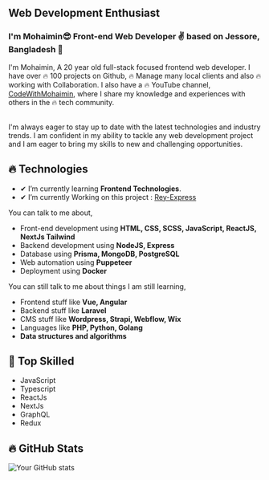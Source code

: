 ## Web Development Enthusiast

### I'm Mohaimin😎 Front-end Web Developer ✌ based on Jessore, Bangladesh 🥳

I'm Mohaimin, A 20 year old full-stack focused frontend web developer. I have over 🔥 100 projects on Github, 🔥 Manage many local clients and also 🔥 working with Collaboration. I also have a 🔥 YouTube channel, [CodeWithMohaimin](https://youtube.com/@CodeWithMohaimin), where I share my knowledge and experiences with others in the 🔥 tech community.

</br>
I'm always eager to stay up to date with the latest technologies and industry trends. I am confident in my ability to tackle any web development project and I am eager to bring my skills to new and challenging opportunities.

## 🔥 Technologies

- ✔ I’m currently learning **Frontend Technologies**.
- ✔ I’m currently Working on this project : [Rey-Express](https://rey-xpress.com/)

You can talk to me about,

- Front-end development using **HTML, CSS, SCSS, JavaScript, ReactJS, NextJs Tailwind**
- Backend development using **NodeJS, Express**
- Database using **Prisma, MongoDB, PostgreSQL**
- Web automation using **Puppeteer**
- Deployment using **Docker**

You can still talk to me about things I am still learning,

- Frontend stuff like **Vue, Angular**
- Backend stuff like **Laravel**
- CMS stuff like **Wordpress, Strapi, Webflow, Wix**
- Languages like **PHP, Python, Golang**
- **Data structures and algorithms**

## 🧠 Top Skilled

- JavaScript
- Typescript
- ReactJs
- NextJs
- GraphQL
- Redux

## 🔥 GitHub Stats

![Your GitHub stats](https://github-readme-stats.vercel.app/api?username=codewithmohaimin&show_icons=true)
